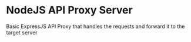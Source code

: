# NodeJS API Proxy Server
Basic ExpressJS API Proxy that handles the requests and forward it to the target server 
